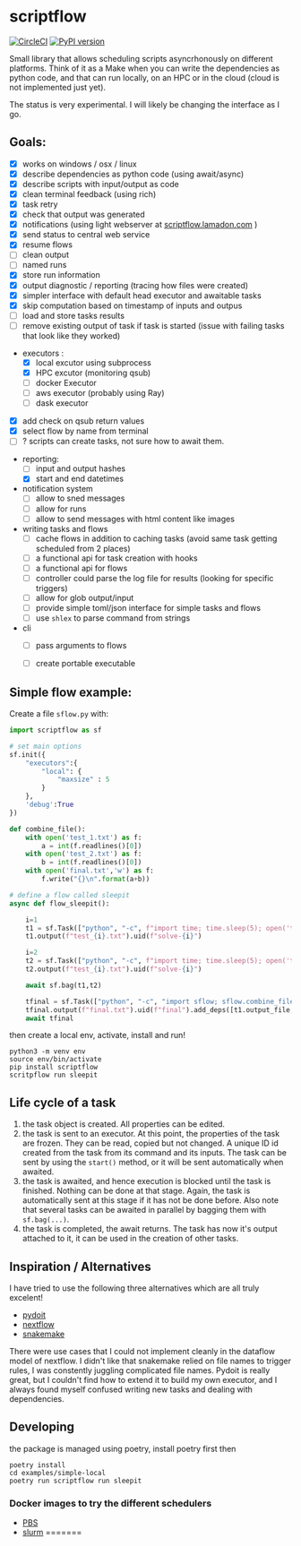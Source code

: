 # scriptflow

[![CircleCI](https://circleci.com/gh/tlamadon/scriptflow/tree/main.svg?style=svg)](https://circleci.com/gh/tlamadon/scriptflow/tree/main) [![PyPI version](https://badge.fury.io/py/scriptflow.svg)](https://badge.fury.io/py/scriptflow)

Small library that allows scheduling scripts asyncrhonously on different platforms. Think of it as a Make when you can write the dependencies as python code, and that can run locally, on an HPC or in the cloud (cloud is not implemented just yet).

The status is very experimental. I will likely be changing the interface as I go. 

## Goals:

 - [x] works on windows / osx / linux
 - [x] describe dependencies as python code (using await/async)
 - [x] describe scripts with input/output as code
 - [x] clean terminal feedback (using rich)
 - [x] task retry
 - [x] check that output was generated 
 - [x] notifications (using light webserver at [scriptflow.lamadon.com](http://scriptflow.lamadon.com/) )
 - [x] send status to central web service
 - [x] resume flows
 - [ ] clean output
 - [ ] named runs
 - [x] store run information
 - [x] output diagnostic / reporting (tracing how files were created)
 - [x] simpler interface with default head executor and awaitable tasks
 - [x] skip computation based on timestamp of inputs and outpus
 - [ ] load and store tasks results
 - [ ] remove existing output of task if task is started (issue with failing tasks that look like they worked)
 - executors :
   - [x] local excutor using subprocess 
   - [x] HPC excutor (monitoring qsub) 
   - [ ] docker Executor 
   - [ ] aws executor (probably using Ray)
   - [ ] dask executor  
 - [x] add check on qsub return values
 - [x] select flow by name from terminal 
 - [ ] ? scripts can create tasks, not sure how to await them. 
 - reporting:
   - [ ] input and output hashes
   - [x] start and end datetimes
 - notification system
   - [ ] allow to sned messages
   - [ ] allow for runs
   - [ ] allow to send messages with html content like images
 - writing tasks and flows 
   - [ ] cache flows in addition to caching tasks (avoid same task getting scheduled from 2 places)
   - [ ] a functional api for task creation with hooks
   - [ ] a functional api for flows
   - [ ] controller could parse the log file for results (looking for specific triggers)
   - [ ] allow for glob output/input
   - [ ] provide simple toml/json interface for simple tasks and flows
   - [ ] use `shlex` to parse command from strings
 - cli
   - [ ] pass arguments to flows 
   - [ ] create portable executable


## Simple flow example:

Create a file `sflow.py` with:

```python
import scriptflow as sf

# set main options
sf.init({
    "executors":{
        "local": {
            "maxsize" : 5
        } 
    },
    'debug':True
})

def combine_file():
    with open('test_1.txt') as f:
        a = int(f.readlines()[0])
    with open('test_2.txt') as f:
        b = int(f.readlines()[0])
    with open('final.txt','w') as f:
        f.write("{}\n".format(a+b))

# define a flow called sleepit
async def flow_sleepit():

    i=1
    t1 = sf.Task(["python", "-c", f"import time; time.sleep(5); open('test_{i}.txt','w').write('5');"])
    t1.output(f"test_{i}.txt").uid(f"solve-{i}")

    i=2
    t2 = sf.Task(["python", "-c", f"import time; time.sleep(5); open('test_{i}.txt','w').write('4');"])
    t2.output(f"test_{i}.txt").uid(f"solve-{i}")

    await sf.bag(t1,t2)

    tfinal = sf.Task(["python", "-c", "import sflow; sflow.combine_file()"])
    tfinal.output(f"final.txt").uid(f"final").add_deps([t1.output_file,t2.output_file])
    await tfinal
```        

then create a local env, activate, install and run!

```shell
python3 -m venv env
source env/bin/activate
pip install scriptflow
scritpflow run sleepit
```

## Life cycle of a task

1. the task object is created. All properties can be edited.
2. the task is sent to an executor. At this point, the properties of the task are frozen. They can be read, copied but not changed. A unique ID id created from the task from its command and its inputs. The task can be sent by using the `start()` method, or it will be sent automatically when awaited.
3. the task is awaited, and hence execution is blocked until the task is finished. Nothing can be done at that stage. Again, the task is automatically sent at this stage if it has not be done before. Also note that several tasks can be awaited in parallel by bagging them with `sf.bag(...)`.
4. the task is completed, the await returns. The task has now it's output attached to it, it can be used in the creation of other tasks.

## Inspiration / Alternatives

I have tried to use the following three alternatives which are all truly excelent!

 - [pydoit](https://pydoit.org/)
 - [nextflow](https://www.nextflow.io/)
 - [snakemake](https://snakemake.readthedocs.io/en/stable/)

There were use cases that I could not implement cleanly in the dataflow model of nextflow. I didn't like that snakemake relied on file names to trigger rules, I was constently juggling complicated file names. Pydoit is really great, but I couldn't find how to extend it to build my own executor, and I always found myself confused writing new tasks and dealing with dependencies. 

## Developing

the package is managed using poetry, install poetry first then 

```
poetry install
cd examples/simple-local
poetry run scriptflow run sleepit
```

### Docker images to try the different schedulers

 - [PBS](https://openpbs.atlassian.net/wiki/spaces/PBSPro/pages/79298561/Using+Docker+to+Instantiate+PBS)
 - [slurm](https://medium.com/analytics-vidhya/slurm-cluster-with-docker-9f242deee601)
=======

